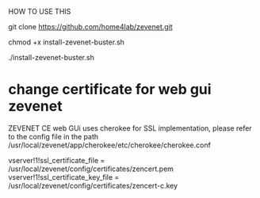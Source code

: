 HOW TO USE THIS

git clone https://github.com/home4lab/zevenet.git

chmod +x install-zevenet-buster.sh

./install-zevenet-buster.sh

# change certificate for web gui zevenet

ZEVENET CE web GUi uses cherokee for SSL implementation, please refer to the config file in the path /usr/local/zevenet/app/cherokee/etc/cherokee/cherokee.conf

vserver!1!ssl_certificate_file = /usr/local/zevenet/config/certificates/zencert.pem
vserver!1!ssl_certificate_key_file = /usr/local/zevenet/config/certificates/zencert-c.key
